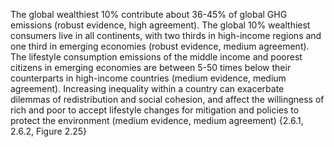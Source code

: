 The global wealthiest 10% contribute about 36-45% of global GHG emissions (robust evidence, high agreement). The global 10% wealthiest consumers live in all continents, with two thirds in high-income regions and one third in emerging economies (robust evidence, medium agreement). The lifestyle consumption emissions of the middle income and poorest citizens in emerging economies are between 5-50 times below their counterparts in high-income countries (medium evidence, medium agreement). Increasing inequality within a country can exacerbate dilemmas of redistribution and social cohesion, and affect the willingness of rich and poor to accept lifestyle changes for mitigation and policies to protect the environment (medium evidence, medium agreement) {2.6.1, 2.6.2, Figure 2.25}